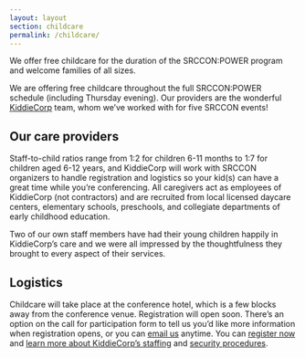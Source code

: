 ```yaml
---
layout: layout
section: childcare
permalink: /childcare/
---
```


<p class="big-lead">We offer free childcare for the duration of the SRCCON:POWER program and welcome families of all sizes.</p>

We are offering free childcare throughout the full SRCCON:POWER schedule (including Thursday evening). Our providers are the wonderful [KiddieCorp](https://www.kiddiecorp.com/) team, whom we&rsquo;ve worked with for five SRCCON events!

## Our care providers

Staff-to-child ratios range from 1:2 for children 6-11 months to 1:7 for children aged 6-12 years, and KiddieCorp will work with SRCCON organizers to handle registration and logistics so your kid(s) can have a great time while you&rsquo;re conferencing. All caregivers act as employees of KiddieCorp (not contractors) and are recruited from local licensed daycare centers, elementary schools, preschools, and collegiate departments of early childhood education.

Two of our own staff members have had their young children happily in KiddieCorp&rsquo;s care and we were all impressed by the thoughtfulness they brought to every aspect of their services.

## Logistics

Childcare will take place at the conference hotel, which is a few blocks away from the conference venue. Registration will open soon. There&rsquo;s an option on the call for participation form to tell us you&rsquo;d like more information when registration opens, or you can [email us](mailto:srccon@opennews.org) anytime. You can [register now](https://www.jotform.com/KiddieCorp/srcconwinterkids) and [learn more about KiddieCorp&rsquo;s staffing](https://www.kiddiecorp.com/staffselect.html) and [security procedures](https://www.kiddiecorp.com/security.html).
